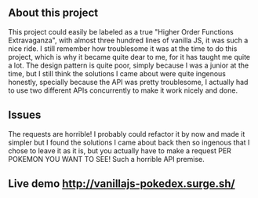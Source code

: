 ## About this project
This project could easily be labeled as a true "Higher Order Functions Extravaganza", with almost three hundred lines of vanilla JS, it was such a nice ride. I still remember how troublesome it was at the time to do this project, which is why it became quite dear to me, for it has taught me quite a lot. The design pattern is quite poor, simply because I was a junior at the time, but I still think the solutions I came about were quite ingenous honestly, specially because the API was pretty troublesome, I actually had to use two different APIs concurrently to make it work nicely and done.

## Issues

The requests are horrible! I probably could refactor it by now and made it simpler but I found the solutions I came about back then so ingenous that I chose to leave it as it is, but you actually have to make a request PER POKEMON YOU WANT TO SEE! Such a horrible API premise.

## Live demo http://vanillajs-pokedex.surge.sh/
